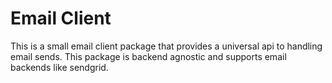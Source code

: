 # Email Client
This is a small email client package that provides a universal api to handling email sends. This package is backend agnostic and supports email backends like sendgrid.